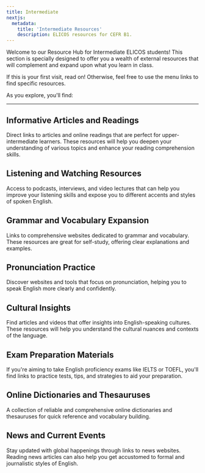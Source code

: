 ```yaml
---
title: Intermediate
nextjs:
  metadata:
    title: 'Intermediate Resources'
    description: ELICOS resources for CEFR B1.
---
```


Welcome to our Resource Hub for Intermediate ELICOS students! This section is specially designed to offer you a wealth of external resources that will complement and expand upon what you learn in class.

If this is your first visit, read on! Otherwise, feel free to use the menu links to find specific resources.

As you explore, you'll find:

---

## Informative Articles and Readings

Direct links to articles and online readings that are perfect for upper-intermediate learners. These resources will help you deepen your understanding of various topics and enhance your reading comprehension skills.

## Listening and Watching Resources

Access to podcasts, interviews, and video lectures that can help you improve your listening skills and expose you to different accents and styles of spoken English.

## Grammar and Vocabulary Expansion

Links to comprehensive websites dedicated to grammar and vocabulary. These resources are great for self-study, offering clear explanations and examples.

## Pronunciation Practice

Discover websites and tools that focus on pronunciation, helping you to speak English more clearly and confidently.

## Cultural Insights

Find articles and videos that offer insights into English-speaking cultures. These resources will help you understand the cultural nuances and contexts of the language.

## Exam Preparation Materials

If you're aiming to take English proficiency exams like IELTS or TOEFL, you'll find links to practice tests, tips, and strategies to aid your preparation.

## Online Dictionaries and Thesauruses

A collection of reliable and comprehensive online dictionaries and thesauruses for quick reference and vocabulary building.

## News and Current Events

Stay updated with global happenings through links to news websites. Reading news articles can also help you get accustomed to formal and journalistic styles of English.
